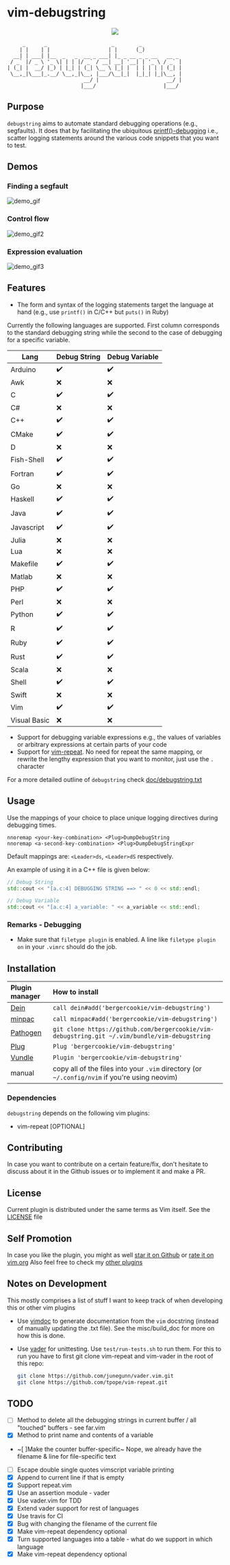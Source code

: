 # vim-debugstring

<p align="center">
  <a href="https://travis-ci.org/bergercookie/vim-debugstring" alt="Build Status">
  <img src="https://travis-ci.org/bergercookie/vim-debugstring.svg?branch=master" /></a>
</p>

```
     _      _                     _        _
    | |    | |                   | |      (_)
  __| | ___| |__  _   _  __ _ ___| |_ _ __ _ _ __   __ _
 / _` |/ _ \ '_ \| | | |/ _` / __| __| '__| | '_ \ / _` |
| (_| |  __/ |_) | |_| | (_| \__ \ |_| |  | | | | | (_| |
 \__,_|\___|_.__/ \__,_|\__, |___/\__|_|  |_|_| |_|\__, |
                         __/ |                      __/ |
                        |___/                      |___/

```

## Purpose

`debugstring` aims to automate standard debugging operations (e.g., segfaults).
It does that by facilitating the ubiquitous
[printf()-debugging](https://everything2.com/title/printf%28%29%20debugging)
i.e., scatter logging statements around the various code snippets that you want
to test.


## Demos

### Finding a segfault

![demo_gif](misc/find-segfault.gif)

### Control flow

![demo_gif2](misc/control-flow.gif)

### Expression evaluation

![demo_gif3](misc/expression.gif)

## Features

- The form and syntax of the logging statements target the language at hand
(e.g., use `printf()` in C/C++ but `puts()` in Ruby)

Currently the following languages are supported. First column corresponds to the
standard debugging string while the second to the case of debugging for a
specific variable.

Lang         | Debug String       | Debug Variable
---          | ---                | ---
Arduino      | :heavy_check_mark: | :heavy_check_mark:
Awk          | :x:                | :x:
C            | :heavy_check_mark: | :heavy_check_mark:
C#           | :x:                | :x:
C++          | :heavy_check_mark: | :heavy_check_mark:
CMake        | :heavy_check_mark: | :heavy_check_mark:
D            | :x:                | :x:
Fish-Shell   | :heavy_check_mark: | :heavy_check_mark:
Fortran      | :heavy_check_mark: | :heavy_check_mark:
Go           | :x:                | :x:
Haskell      | :heavy_check_mark: | :heavy_check_mark:
Java         | :heavy_check_mark: | :heavy_check_mark:
Javascript   | :heavy_check_mark: | :heavy_check_mark:
Julia        | :x:                | :x:
Lua          | :x:                | :x:
Makefile     | :heavy_check_mark: | :heavy_check_mark:
Matlab       | :x:                | :x:
PHP          | :heavy_check_mark: | :heavy_check_mark:
Perl         | :x:                | :x:
Python       | :heavy_check_mark: | :heavy_check_mark:
R            | :heavy_check_mark: | :heavy_check_mark:
Ruby         | :heavy_check_mark: | :heavy_check_mark:
Rust         | :heavy_check_mark: | :heavy_check_mark:
Scala        | :x:                | :x:
Shell        | :heavy_check_mark: | :heavy_check_mark:
Swift        | :x:                | :x:
Vim          | :heavy_check_mark: | :heavy_check_mark:
Visual Basic | :x:                | :x:

- Support for debugging variable expressions e.g., the values of variables or
    arbitrary expressions at certain parts of your code
- Support for [vim-repeat](https://github.com/tpope/vim-repeat). No
    need for repeat the same mapping, or rewrite the lengthy expression that you
    want to monitor, just use the `.` character

For a more detailed outline of `debugstring` check
[doc/debugstring.txt](https://github.com/bergercookie/vim-debugstring/blob/master/doc/debugstring.txt)

## Usage

Use the mappings of your choice to place unique logging directives during
debugging times.

```vim
nnoremap <your-key-combination> <Plug>DumpDebugString
nnoremap <a-second-key-combination> <Plug>DumpDebugStringExpr
```

Default mappings are: `<Leader>ds`, `<Leader>dS` respectively.

An example of using it in a C++ file is given below:

```c++
// Debug String
std::cout << "[a.c:4] DEBUGGING STRING ==> " << 0 << std::endl;

// Debug Variable
std::cout << "[a.c:4] a_variable: " << a_variable << std::endl;
```


### Remarks - Debugging

* Make sure that `filetype plugin` is enabled. A line like `filetype plugin on` in
    your `.vimrc` should do the job.


## Installation

| Plugin manager | How to install |
| :------------- | :------------- |
| [Dein][1] | `call dein#add('bergercookie/vim-debugstring')` |
| [minpac][2] | `call minpac#add('bergercookie/vim-debugstring')` |
| [Pathogen][3] | `git clone https://github.com/bergercookie/vim-debugstring.git ~/.vim/bundle/vim-debugstring` |
| [Plug][4] | `Plug 'bergercookie/vim-debugstring'` |
| [Vundle][5] | `Plugin 'bergercookie/vim-debugstring'` |
| manual | copy all of the files into your `.vim` directory (or `~/.config/nvim` if you're using neovim)|

[1]: https://github.com/Shougo/dein.vim
[2]: https://github.com/k-takata/minpac
[3]: https://github.com/tpope/vim-pathogen
[4]: https://github.com/junegunn/vim-plug
[5]: https://github.com/VundleVim/Vundle.vim


### Dependencies

`debugstring` depends on the following vim plugins:

- vim-repeat [OPTIONAL]

## Contributing

In case you want to contribute on a certain feature/fix, don't hesitate to
discuss about it in the Github issues or to implement it and make a PR.

## License

Current plugin is distributed under the same terms as Vim itself. See the
[LICENSE](https://github.com/bergercookie/vim-debugstring/blob/master/LICENSE)
file

## Self Promotion

In case you like the plugin, you might as well [star it on
Github](https://github.com/bergercookie/vim-debugstring) or [rate it on
vim.org](https://vim.sourceforge.io/scripts/script.php?script_id=5634) Also feel
free to check my [other
plugins](https://github.com/bergercookie?tab=repositories)

## Notes on Development

This mostly comprises a list of stuff I want to keep track of when developing
this or other vim plugins

* Use [vimdoc](https://github.com/google/vimdoc) to generate documentation from
    the `vim` docstring (instead of manually updating the .txt file). See the
    misc/build_doc for more on how this is done.
* Use [vader](https://github.com/junegunn/vader.vim) for unittesting. Use
    `test/run-tests.sh` to run them. For this to run you have to first git clone
    vim-repeat and vim-vader in the root of this repo:

    ```sh
    git clone https://github.com/junegunn/vader.vim.git
    git clone https://github.com/tpope/vim-repeat.git
    ```

## TODO

- [ ] Method to delete all the debugging strings in current buffer / all "touched" buffers - see far.vim
- [x] Method to print name and contents of a variable
- ~[ ]Make the counter buffer-specific~ Nope, we already have the filename &
    line for file-specific text
- [ ] Escape double single quotes vimscript variable printing
- [x] Append to current line if that is empty
- [x] Support repeat.vim
- [x] Use an assertion module - vader
- [x] Use vader.vim for TDD
- [x] Extend vader support for rest of languages
- [x] Use travis for CI
- [x] Bug with changing the filename of the current file
- [x] Make vim-repeat dependency optional
- [x] Turn supported languages into a table - what do we support in which
    language
- [x] Make vim-repeat dependency optional
